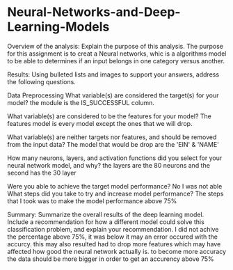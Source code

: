 # Neural-Networks-and-Deep-Learning-Models

Overview of the analysis: Explain the purpose of this analysis.
The purpose for this assignment is to creat a Neural networks, whic is a algorithms model to be able to determines if an input belongs in one category versus another.

Results: Using bulleted lists and images to support your answers, address the following questions.

Data Preprocessing
What variable(s) are considered the target(s) for your model? 
the module is the IS_SUCCESSFUL column.

What variable(s) are considered to be the features for your model? 
The features model is every model except the ones that we will drop.

What variable(s) are neither targets nor features, and should be removed from the input data? The model that would be drop are the 'EIN' & 'NAME' 


How many neurons, layers, and activation functions did you select for your neural network model, and why? 
the layers are the 80 neurons and the second has the 30 layer 


Were you able to achieve the target model performance? No I was not able 
What steps did you take to try and increase model performance?
The steps that I took was to make the model performance above 75%


Summary: Summarize the overall results of the deep learning model. Include a recommendation for how a different model could solve this classification problem, and explain your recommendation.
I did not achive the percentage above 75%, it was below it may an error occured with the accurcy. this may also resulted had to drop more features which may have affected how good the neural network actually is. to become more accuracy the data should be more bigger in order to get an accurency above 75%

